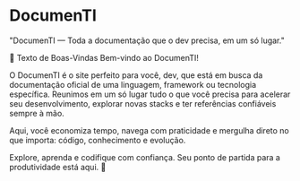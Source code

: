 # DocumenTI
"DocumenTI — Toda a documentação que o dev precisa, em um só lugar."

👋 Texto de Boas-Vindas
Bem-vindo ao DocumenTI!

O DocumenTI é o site perfeito para você, dev, que está em busca da documentação oficial de uma linguagem, framework ou tecnologia específica. Reunimos em um só lugar tudo o que você precisa para acelerar seu desenvolvimento, explorar novas stacks e ter referências confiáveis sempre à mão.

Aqui, você economiza tempo, navega com praticidade e mergulha direto no que importa: código, conhecimento e evolução.

Explore, aprenda e codifique com confiança.
Seu ponto de partida para a produtividade está aqui. 🚀
